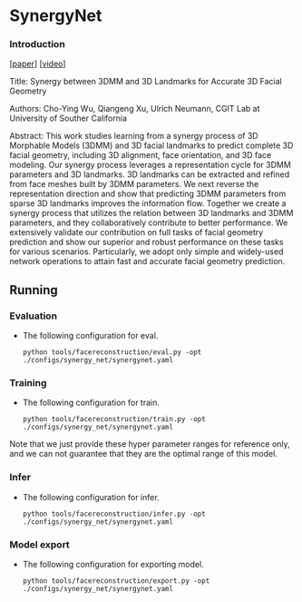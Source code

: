# SynergyNet

### Introduction
[<a href="https://arxiv.org/abs/2110.09772">paper</a>] [<a href="https://youtu.be/i1Y8U2Z20ko">video</a>]

Title: Synergy between 3DMM and 3D Landmarks for Accurate 3D Facial Geometry

Authors: Cho-Ying Wu, Qiangeng Xu, Ulrich Neumann, CGIT Lab at University of Souther California

Abstract: This work studies learning from a synergy process of 3D Morphable Models (3DMM) and 3D facial landmarks to predict complete 3D facial geometry, including 3D alignment, face orientation, and 3D face modeling. Our synergy process leverages a representation cycle for 3DMM parameters and 3D landmarks. 3D landmarks can be extracted and refined from face meshes built by 3DMM parameters. We next reverse the representation direction and show that predicting 3DMM parameters from sparse 3D landmarks improves the information flow. Together we create a synergy process that utilizes the relation between 3D landmarks and 3DMM parameters, and they collaboratively contribute to better performance. We extensively validate our contribution on full tasks of facial geometry prediction and show our superior and robust performance on these tasks for various scenarios. Particularly, we adopt only simple and widely-used network operations to attain fast and accurate facial geometry prediction.

## Running 

### Evaluation

- The following configuration for eval.

  ```shell
  python tools/facereconstruction/eval.py -opt ./configs/synergy_net/synergynet.yaml
  ```


### Training

- The following configuration for train.

  ```shell
  python tools/facereconstruction/train.py -opt ./configs/synergy_net/synergynet.yaml
  ```

Note that we just provide these hyper parameter ranges for reference only, and we can not guarantee that they are the optimal range of this model.

### Infer

- The following configuration for infer.

  ```shell
  python tools/facereconstruction/infer.py -opt ./configs/synergy_net/synergynet.yaml
  ```

### Model export

- The following configuration for exporting model.

  ```shell
  python tools/facereconstruction/export.py -opt ./configs/synergy_net/synergynet.yaml
  ```
